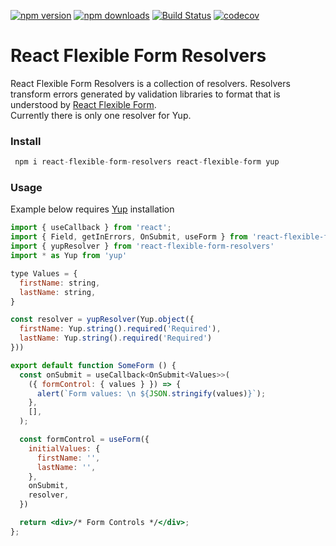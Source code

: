 [![npm version](https://img.shields.io/npm/v/react-flexible-form-resolvers.svg?style=flat-square)](https://www.npmjs.com/package/react-flexible-form-resolvers)
[![npm downloads](https://img.shields.io/npm/dm/react-flexible-form-resolvers.svg?style=flat-square)](https://www.npmjs.com/package/react-flexible-form-resolvers)
[![Build Status](https://img.shields.io/endpoint.svg?url=https%3A%2F%2Factions-badge.atrox.dev%2Ffyodor-e%2Freact-flexible-form%2Fbadge%3Fref%3Dmain&style=flat)](https://actions-badge.atrox.dev/fyodor-e/react-flexible-form/goto?ref=main)
[![codecov](https://codecov.io/gh/fyodor-e/react-flexible-form/branch/main/graph/badge.svg)](https://codecov.io/gh/fyodor-e/react-flexible-form)
<br />

# React Flexible Form Resolvers

React Flexible Form Resolvers is a collection of resolvers.
Resolvers transform errors generated by validation libraries to format that is understood by [React Flexible Form](https://github.com/fyodor-e/react-flexible-form).
<br />
Currently there is only one resolver for Yup.

### Install

```jsx
 npm i react-flexible-form-resolvers react-flexible-form yup
```

### Usage

Example below requires [Yup](https://github.com/jquense/yup) installation

```jsx
import { useCallback } from 'react';
import { Field, getInErrors, OnSubmit, useForm } from 'react-flexible-form'
import { yupResolver } from 'react-flexible-form-resolvers'
import * as Yup from 'yup'

type Values = {
  firstName: string,
  lastName: string,
}

const resolver = yupResolver(Yup.object({
  firstName: Yup.string().required('Required'),
  lastName: Yup.string().required('Required')
}))

export default function SomeForm () {
  const onSubmit = useCallback<OnSubmit<Values>>(
    ({ formControl: { values } }) => {
      alert(`Form values: \n ${JSON.stringify(values)}`);
    },
    [],
  );

  const formControl = useForm({
    initialValues: {
      firstName: '',
      lastName: '',
    },
    onSubmit,
    resolver,
  })

  return <div>/* Form Controls */</div>;
};
```
